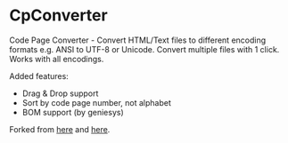 # CpConverter
Code Page Converter - Convert HTML/Text files to different encoding formats e.g. ANSI to UTF-8 or Unicode. Convert multiple files with 1 click. Works with all encodings.

Added features:
- Drag & Drop support
- Sort by code page number, not alphabet
- BOM support (by geniesys)

Forked from [here](https://sourceforge.net/projects/cp-converter) and [here](www.geniesys.net/tools/CpConverter_v0.1.6.zip).
